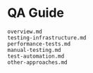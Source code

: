 # QA Guide

```{toctree}
overview.md
testing-infrastructure.md
performance-tests.md
manual-testing.md
test-automation.md
other-approaches.md
```
